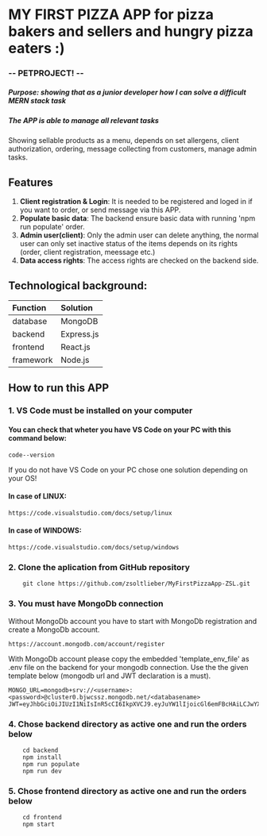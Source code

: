# MY FIRST PIZZA APP for pizza bakers and sellers and hungry pizza eaters :)
###  -- PETPROJECT! --
##### Purpose: showing that as a junior developer how I can solve a difficult MERN stack task

##### The APP is able to manage all relevant tasks
Showing sellable products as a menu, depends on set allergens, client authorization, ordering, message collecting from customers, manage admin tasks.

## Features
1. **Client registration & Login**: It is needed to be registered and loged in if you want to order, or send message via this APP.
3. **Populate basic data**: The backend ensure basic data with running 'npm run populate' order.
4. **Admin user(client)**: Only the admin user can delete anything, the normal user can only set inactive status of the items depends on its rights (order, client registration, meessage etc.)
5. **Data access rights**: The access rights are checked on the backend side.

## Technological background:
| Function | Solution |
| :------ | :------ |
| database | MongoDB |
| backend | Express.js |
| frontend | React.js |
| framework | Node.js |

## How to run this APP

### 1. VS Code must be installed on your computer

#### You can check that wheter you have VS Code on your PC with this command below:
```
code--version
```
If you do not have VS Code on your PC chose one solution depending on your OS!

#### In case of LINUX:
```
https://code.visualstudio.com/docs/setup/linux
```

#### In case of WINDOWS:
```
https://code.visualstudio.com/docs/setup/windows
```

### 2. Clone the aplication from GitHub repository
```
    git clone https://github.com/zsoltlieber/MyFirstPizzaApp-ZSL.git
```

### 3. You must have MongoDb connection
Without MongoDb account you have to start with MongoDb registration and create a MongoDb account. 
```
https://account.mongodb.com/account/register
```
With MongoDb account please copy the embedded 'template_env_file' as .env file on the backend for your mongodb connection. Use the the given template below (mongodb url and JWT declaration is a must).
```
MONGO_URL=mongodb+srv://<username>:<password>@cluster0.bjwcssz.mongodb.net/<databasename>
JWT=eyJhbGciOiJIUzI1NiIsInR5cCI6IkpXVCJ9.eyJuYW1lIjoicGl6emFBcHAiLCJwYXNzd29yZCI6InBhc3N3b3JkIn0.GEMK9chTUlL_FlKM9GeKEwF6NnYJKUgNd3KGJDES33A
```

### 4. Chose backend directory as active one and run the orders below
```
    cd backend
    npm install
    npm run populate
    npm run dev
```
### 5. Chose frontend directory as active one and run the orders below
```
    cd frontend
    npm start
```
